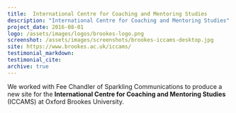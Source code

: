 ```yaml
---
title:  International Centre for Coaching and Mentoring Studies
description: "International Centre for Coaching and Mentoring Studies"
project_date: 2016-08-01
logo: /assets/images/logos/brookes-logo.png
screenshot: /assets/images/screenshots/brookes-iccams-desktop.jpg
site: https://www.brookes.ac.uk/iccams/
testimonial_markdown: 
testimonial_cite: 
archive: true
---
```


We worked with Fee Chandler of Sparkling Communications to produce a new site for the **International Centre for Coaching and Mentoring Studies** (ICCAMS) at Oxford Brookes University. 

